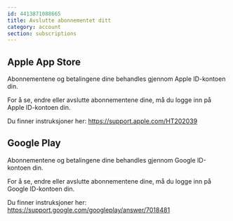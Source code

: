 ```yaml
---
id: 4413871088665
title: Avslutte abonnementet ditt
category: account
section: subscriptions
---
```

## Apple App Store

Abonnementene og betalingene dine behandles gjennom Apple ID-kontoen din.

For å se, endre eller avslutte abonnementene dine, må du logge inn på Apple ID-kontoen din.

Du finner instruksjoner her: <https://support.apple.com/HT202039>

## Google Play

Abonnementene og betalingene dine behandles gjennom Google ID-kontoen din.

For å se, endre eller avslutte abonnementene dine, må du logge inn på Google ID-kontoen din.

Du finner instruksjoner her: <https://support.google.com/googleplay/answer/7018481>

